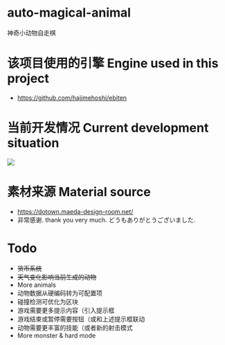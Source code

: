 # auto-magical-animal
神奇小动物自走棋

# 该项目使用的引擎 Engine used in this project
- https://github.com/hajimehoshi/ebiten

# 当前开发情况 Current development situation
![](https://s3.bmp.ovh/imgs/2024/08/06/4c3627f1e08bc6b9.png)

# 素材来源 Material source
- https://dotown.maeda-design-room.net/
- 非常感谢. thank you very much. どうもありがとうございました.

# Todo
- ~~货币系统~~
- ~~天气变化影响当前生成的动物~~
- More animals
- 动物数据从硬编码转为可配置项
- 碰撞检测可优化为区块
- 游戏需要更多提示内容（引入提示框
- 游戏结束或暂停需要按钮（或和上述提示框联动
- 动物需要更丰富的技能（或者新的射击模式
- More monster & hard mode